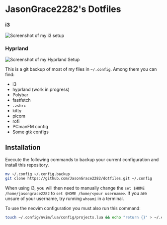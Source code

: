 # JasonGrace2282's Dotfiles
### i3
![Screenshot of my i3 setup](https://github.com/JasonGrace2282/dotfiles/assets/110117391/a97016ac-0f66-4571-a282-648f85bf26a7)

### Hyprland
![Screenshot of my Hyprland Setup](https://github.com/JasonGrace2282/dotfiles/assets/110117391/e03b15b5-685a-44dd-a9b1-191b76802b5d)



This is a git backup of most of my files in `~/.config`. Among them you can find:
* i3
* hyprland (work in progress)
* Polybar
* fastfetch
* `.zshrc`
* kitty
* picom
* rofi
* PCmanFM config
* Some gtk configs

## Installation
Execute the following commands to backup your current configuration and install this repository.
```bash
mv ~/.config ~/.config.backup
git clone https://github.com/JasonGrace2282/dotfiles.git ~/.config
```
When using i3, you will then need to manually change the `set $HOME /home/jasongrace2282` to `set $HOME /home/<your username>`. If you are unsure of your username, try
 running `whoami` in a terminal.

To use the neovim configuration you must also run this command:
```bash
touch ~/.config/nvim/lua/config/projects.lua && echo "return {}" > ~/.config/nvim/lua/config/projects.lua
```
